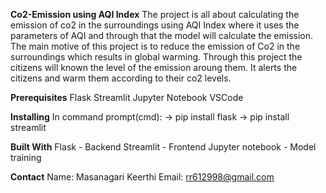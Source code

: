  **Co2-Emission using AQI Index**
The project is all about calculating the emission of co2 in the surroundings using AQI Index where it uses the parameters of AQI and through that the model will calculate the emission. The main motive of this project is to reduce the emission of Co2 in the surroundings which results in global warming. Through this project the citizens will known the level of the emission aroung them. It alerts the citizens and warm them according to their co2 levels.

**Prerequisites**
Flask
Streamlit
Jupyter Notebook
VSCode

 **Installing**
In command prompt(cmd):
-> pip install flask
-> pip install streamlit

**Built With**
Flask - Backend
Streamlit - Frontend
Jupyter notebook - Model training

**Contact**
Name: Masanagari Keerthi
Email: rr612998@gmail.com
